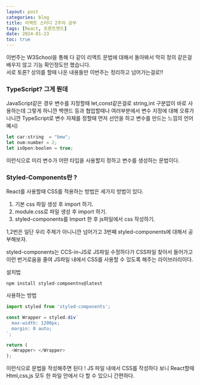 ```yaml
---
layout: post
categories: blog
title: 리액트 스터디 2주차 공부
tags: [React, 프론트엔드]
date: 2024-01-23
toc: true
---
```


이번주는 W3School을 통해 다 같이 리엑트 문법에 대해서 돌아봐서 딱히 정의 같은걸 배우지 않고 기능 확인정도만 했습니다.   
서로 토론? 상의를 할때 나온 내용들만 이번주는 정리하고 넘어가는걸로!!

### TypeScript? 그게 뭔데
JavaScript같은 경우 변수를 지정할때 let,const같은걸로 string,int 구분없이 바로 사용하는데 그렇게 하니깐 백엔드 등과 협업할때나 여러부분에서 변수 지정에 대해 오류가 나니깐 TypeScript로 변수 자체를 정할때 먼저 선언을 하고 변수를 만드는 느낌의 언어   
예시)
```js
let car:string  = "bmw";
let num:number = 2;
let isOpen:boolen = true;
```

이런식으로 미리 변수가 어떤 타입을 사용할지 정하고 변수를 생성하는 문법이다.

### Styled-Components란 ?
React를 사용할때 CSS를 적용하는 방법은 세가지 방법이 있다.    
1. 기본 css 파일 생성 후 import 하기.
2. module.css로 파일 생성 후 import 하기.
3. styled-components를 Import 한 후 js파일에서 css 작성하기.

1,2번은 일단 우리 주제가 아니니깐 넘어가고 3번째 styled-components에 대해서 공부해보자.   

styled-components는 CCS-in-JS로 JS파일 수정하다가 CSS파일 찾아서 들어가고 이런 번거로움을 줄여 JS파일 내에서 CSS를 사용할 수 있도록 해주는 라이브러리이다.

설치법
```
npm install styled-compoentns@latest
```

사용하는 방법
```js
import styled from 'styled-components';

const Wrapper = styled.div`
  max-width: 1200px;
  margin: 0 auto;
`;

return (
  <Wrapper> </Wrapper>
);
```

이런식으로 문법을 작성해주면 된다 !
JS 파일 내에서 CSS를 작성하다 보니 React할때 Html,css,js 모두 한 파일 안에서 다 할 수 있으니 간편하다.